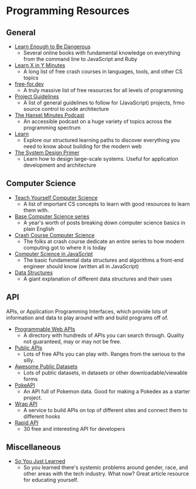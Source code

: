 # Programming Resources

## General

* [Learn Enough to Be Dangerous](https://www.learnenough.com/courses)
  * Several online books with fundamental knowledge on everything from the command line to JavaScript and Ruby
* [Learn X in Y Minutes](https://learnxinyminutes.com/)
  * A long list of free crash courses in languages, tools, and other CS topics
* [free-for.dev](https://free-for.dev/#/)
  * A truly massive list of free resources for all levels of programming
* [Project Guidelines](https://github.com/elsewhencode/project-guidelines)
  * A list of general guidelines to follow for (JavaScript) projects, frmo source control to code architecture
* [The Hansel Minutes Podcast](https://www.hanselminutes.com/)
  * An accessible podcast on a huge variety of topics across the programming spectrum
* [Learn](https://web.dev/learn/)
  * Explore our structured learning paths to discover everything you need to know about building for the modern web
* [The System Design Primer](https://github.com/donnemartin/system-design-primer)
  * Learn how to design large-scale systems. Useful for application development and architecture

## Computer Science

* [Teach Yourself Computer Science](https://teachyourselfcs.com/)
  * A list of important CS concepts to learn with good resources to learn them with.
* [Base Computer Science series](https://medium.com/basecs)
  * A year's worth of posts breaking down computer science basics in plain English
* [Crash Course Computer Science](https://www.youtube.com/playlist?list=PLME-KWdxI8dcaHSzzRsNuOLXtM2Ep_C7a)
  * The folks at crash course dedicate an entire series to how modern computing got to where it is today
* [Computer Science in JavaScript](https://github.com/davidshariff/computer-science)
  * The basic fundamental data structures and algorithms a front-end engineer should know (written all in JavaScript)
* [Data Structures](https://www.geeksforgeeks.org/data-structures/)
  * A giant explanation of different data structures and their uses

## API

APIs, or Application Programming Interfaces, which provide lots of information and data to play around with and build programs off of.

* [Programmable Web APIs](https://www.programmableweb.com/category/all/apis)
  * A directory with hundreds of APIs you can search through. Quality not guaranteed, may or may not be free.
* [Public APIs](https://github.com/public-apis/public-apis)
  * Lots of free APIs you can play with. Ranges from the serious to the silly.
* [Awesome Public Datasets](https://github.com/awesomedata/awesome-public-datasets)
  * Lots of public datasets, in datasets or other downloadable/viewable forms
* [PokeAPI](https://pokeapi.co/)
  * An API full of Pokemon data. Good for making a Pokedex as a starter project.
* [Wrap API](https://wrapapi.com/)
  * A service to build APIs on top of different sites and connect them to different hooks
* [Rapid API](https://rapidapi.com/collection/list-of-free-apis)
  * 30 free and interesting API for developers

## Miscellaneous

* [So You Just Learned](https://github.com/sublimemarch/so-you-just-learned)
  * So you learned there's systemic problems around gender, race, and other areas with the tech industry. What now? Great article resource for educating yourself.
